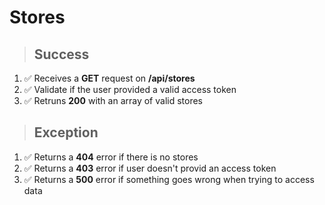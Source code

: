 # Stores

> ## Success

1. ✅ Receives a **GET** request on **/api/stores**
2. ✅ Validate if the user provided a valid access token
3. ✅ Retruns **200** with an array of valid stores

> ## Exception

1. ✅ Returns a **404** error if there is no stores
2. ✅ Returns a **403** error if user doesn't provid an access token
3. ✅ Returns a **500** error if something goes wrong when trying to access data

